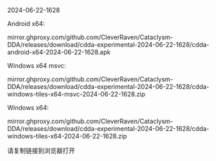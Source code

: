 2024-06-22-1628

Android x64:

mirror.ghproxy.com/github.com/CleverRaven/Cataclysm-DDA/releases/download/cdda-experimental-2024-06-22-1628/cdda-android-x64-2024-06-22-1628.apk

Windows x64 msvc:

mirror.ghproxy.com/github.com/CleverRaven/Cataclysm-DDA/releases/download/cdda-experimental-2024-06-22-1628/cdda-windows-tiles-x64-msvc-2024-06-22-1628.zip

Windows x64:

mirror.ghproxy.com/github.com/CleverRaven/Cataclysm-DDA/releases/download/cdda-experimental-2024-06-22-1628/cdda-windows-tiles-x64-2024-06-22-1628.zip

请复制链接到浏览器打开

